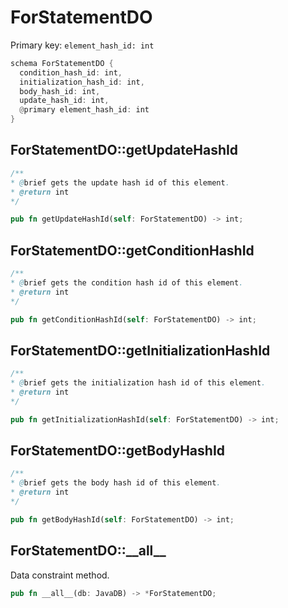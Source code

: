 # ForStatementDO

Primary key: `element_hash_id: int`

```rust
schema ForStatementDO {
  condition_hash_id: int,
  initialization_hash_id: int,
  body_hash_id: int,
  update_hash_id: int,
  @primary element_hash_id: int
}
```
## ForStatementDO::getUpdateHashId

```java
/**
* @brief gets the update hash id of this element.
* @return int
*/
```
```rust
pub fn getUpdateHashId(self: ForStatementDO) -> int;
```
## ForStatementDO::getConditionHashId

```java
/**
* @brief gets the condition hash id of this element.
* @return int
*/
```
```rust
pub fn getConditionHashId(self: ForStatementDO) -> int;
```
## ForStatementDO::getInitializationHashId

```java
/**
* @brief gets the initialization hash id of this element.
* @return int
*/
```
```rust
pub fn getInitializationHashId(self: ForStatementDO) -> int;
```
## ForStatementDO::getBodyHashId

```java
/**
* @brief gets the body hash id of this element.
* @return int
*/
```
```rust
pub fn getBodyHashId(self: ForStatementDO) -> int;
```
## ForStatementDO::\_\_all\_\_

Data constraint method.

```rust
pub fn __all__(db: JavaDB) -> *ForStatementDO;
```
